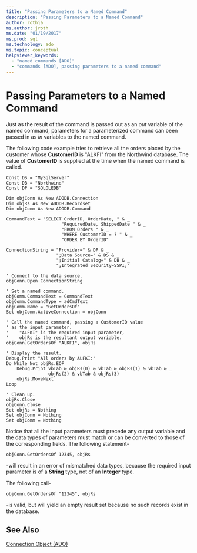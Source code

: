 ```yaml
---
title: "Passing Parameters to a Named Command"
description: "Passing Parameters to a Named Command"
author: rothja
ms.author: jroth
ms.date: "01/19/2017"
ms.prod: sql
ms.technology: ado
ms.topic: conceptual
helpviewer_keywords:
  - "named commands [ADO]"
  - "commands [ADO], passing parameters to a named command"
---
```

# Passing Parameters to a Named Command
Just as the result of the command is passed out as an *out* variable of the named command, parameters for a parameterized command can been passed in as *in* variables to the named command.  
  
 The following code example tries to retrieve all the orders placed by the customer whose **CustomerID** is "ALKFI" from the Northwind database. The value of **CustomerID** is supplied at the time when the named command is called.  
  
```  
Const DS = "MySqlServer"  
Const DB = "Northwind"  
Const DP = "SQLOLEDB"  
  
Dim objConn As New ADODB.Connection  
Dim objRs As New ADODB.Recordset  
Dim objComm As New ADODB.Command  
  
CommandText = "SELECT OrderID, OrderDate, " & _  
                     "RequiredDate, ShippedDate " & _  
                     "FROM Orders " & _  
                     "WHERE CustomerID = ? " & _  
                     "ORDER BY OrderID"  
  
ConnectionString = "Provider=" & DP & _  
                   ";Data Source=" & DS & _  
                   ";Initial Catalog=" & DB & _  
                   ";Integrated Security=SSPI;"  
  
' Connect to the data source.  
objConn.Open ConnectionString  
  
' Set a named command.  
objComm.CommandText = CommandText  
objComm.CommandType = adCmdText  
objComm.Name = "GetOrdersOf"  
Set objComm.ActiveConnection = objConn  
  
' Call the named command, passing a CustomerID value  
' as the input parameter.   
'    "ALFKI" is the required input parameter,  
'    objRs is the resultant output variable.  
objConn.GetOrdersOf "ALKFI", objRs  
  
' Display the result.  
Debug.Print "All orders by ALFKI:"  
Do While Not objRs.EOF  
    Debug.Print vbTab & objRs(0) & vbTab & objRs(1) & vbTab & _  
                objRs(2) & vbTab & objRs(3)  
    objRs.MoveNext  
Loop  
  
' Clean up.  
objRs.Close  
objConn.Close  
Set objRs = Nothing  
Set objConn = Nothing  
Set objComm = Nothing  
```  
  
 Notice that all the input parameters must precede any output variable and the data types of parameters must match or can be converted to those of the corresponding fields. The following statement-  
  
```  
objConn.GetOrdersOf 12345, objRs  
```  
  
 -will result in an error of mismatched data types, because the required input parameter is of a **String** type, not of an **Integer** type.  
  
 The following call-  
  
```  
objConn.GetOrdersOf "12345", objRs  
```  
  
 -is valid, but will yield an empty result set because no such records exist in the database.  
  
## See Also  
 [Connection Object (ADO)](../../../ado/reference/ado-api/connection-object-ado.md)
